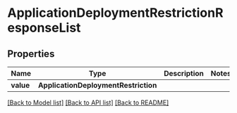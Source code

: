 # ApplicationDeploymentRestrictionResponseList


## Properties
Name | Type | Description | Notes
------------ | ------------- | ------------- | -------------
**value** | **ApplicationDeploymentRestriction** |  | 

[[Back to Model list]](../README.md#documentation-for-models) [[Back to API list]](../README.md#documentation-for-api-endpoints) [[Back to README]](../README.md)


